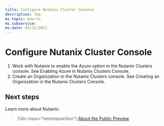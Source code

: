 ```yaml
---
title: Configure Nutanix Cluster Console
description: tba
ms.topic: how-to
ms.subservice:  
ms.date: 03/31/2021
---
```


# Configure Nutanix Cluster Console

1. Work with Nutanix to enable the Azure option in the Nutanix Clusters console. See Enabling Azure in Nutanix Clusters Console. 
2. Create an Organization in the Nutanix Clusters console. See Creating an Organization in the Nutanix Clusters Console. 

 
## Next steps

Learn more about Nutanix:

> [!div class="nextstepaction"]
> [About the Public Preview](about-the-public-preview.md)
